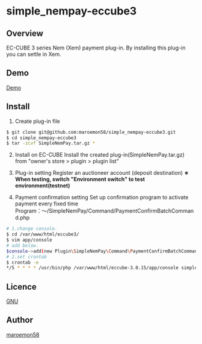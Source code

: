 # simple_nempay-eccube3

## Overview
EC-CUBE 3 series Nem (Xem) payment plug-in.
By installing this plug-in you can settle in Xem.

## Demo

[Demo](http://nem-ec.tech/eccube3/)

## Install
1. Create plug-in file
```bash
$ git clone git@github.com:maroemon58/simple_nempay-eccube3.git
$ cd simple_nempay-eccube3
$ tar -zcvf SimpleNemPay.tar.gz *
```

2. Install on EC-CUBE
Install the created plug-in(SimpleNemPay.tar.gz) from "owner's store > plugin > plugin list"

3. Plug-in setting
Register an auctioneer account (deposit destination)
**※ When testing, switch "Environment switch" to test environment(testnet)**

4. Payment confirmation setting
Set up confirmation program to activate payment every fixed time
Program：〜/SimpleNemPay/Command/PaymentConfirmBatchCommand.php
```bash
# 1.change console.
$ cd /var/www/html/eccube3/
$ vim app/console
# add below.
$console->add(new Plugin\SimpleNemPay\Command\PaymentConfirmBatchCommand(new Eccube\Application()));
# 2.set crontab
$ crontab -e
*/5 * * * * /usr/bin/php /var/www/html/eccube-3.0.15/app/console simple_nempay:payment_confirm
```
  
## Licence

[GNU](https://github.com/maroemon58/simple_nempay-eccube3/blob/master/LICENSE)

## Author

[maroemon58](https://github.com/maroemon58)